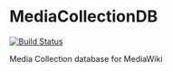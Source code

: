 # MediaCollectionDB
[![Build Status](https://travis-ci.org/Commonists/MediaCollectionDB.svg?branch=master)](https://travis-ci.org/Commonists/MediaCollectionDB)

Media Collection database for MediaWiki

